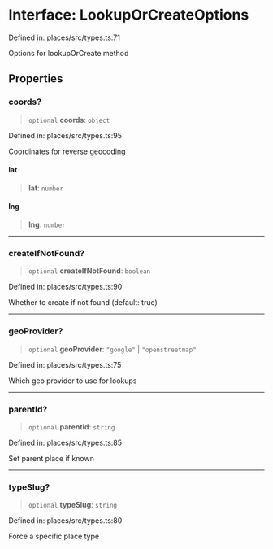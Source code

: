 # Interface: LookupOrCreateOptions

Defined in: places/src/types.ts:71

Options for lookupOrCreate method

## Properties

### coords?

> `optional` **coords**: `object`

Defined in: places/src/types.ts:95

Coordinates for reverse geocoding

#### lat

> **lat**: `number`

#### lng

> **lng**: `number`

***

### createIfNotFound?

> `optional` **createIfNotFound**: `boolean`

Defined in: places/src/types.ts:90

Whether to create if not found (default: true)

***

### geoProvider?

> `optional` **geoProvider**: `"google"` \| `"openstreetmap"`

Defined in: places/src/types.ts:75

Which geo provider to use for lookups

***

### parentId?

> `optional` **parentId**: `string`

Defined in: places/src/types.ts:85

Set parent place if known

***

### typeSlug?

> `optional` **typeSlug**: `string`

Defined in: places/src/types.ts:80

Force a specific place type
